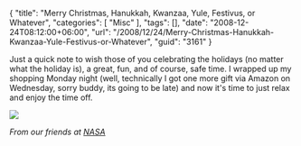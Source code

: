 {
	"title": "Merry Christmas, Hanukkah, Kwanzaa, Yule, Festivus, or Whatever",
	"categories": [
		"Misc"
	],
	"tags": [],
	"date": "2008-12-24T08:12:00+06:00",
	"url": "/2008/12/24/Merry-Christmas-Hanukkah-Kwanzaa-Yule-Festivus-or-Whatever",
	"guid": "3161"
}

Just a quick note to wish those of you celebrating the holidays (no matter what the holiday is), a great, fun, and of course, safe time. I wrapped up my shopping Monday night (well, technically I got one more gift via Amazon on Wednesday, sorry buddy, its going to be late) and now it's time to just relax and enjoy the time off.


<img src="https://static.raymondcamden.com/images//206884main_happy-holidays.jpg">

<i>From our friends at <a href="http://www.nasa.gov/mission_pages/cassini/multimedia/holiday-20071220_prt.htm">NASA</a></i>